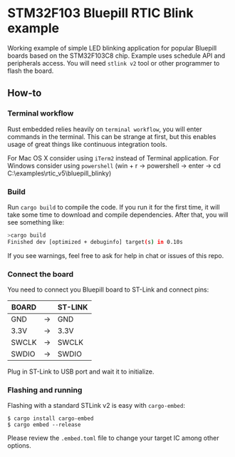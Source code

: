 # STM32F103 Bluepill RTIC Blink example

Working example of simple LED blinking application for popular Bluepill boards based on the STM32F103C8 chip.
Example uses schedule API and peripherals access. You will need `stlink v2` tool or other programmer to flash the board.

## How-to

### Terminal workflow

Rust embedded relies heavily on `terminal workflow`, you will enter commands in the terminal.
This can be strange at first, but this enables usage of great things like continuous integration tools.

For Mac OS X consider using `iTerm2` instead of Terminal application.
For Windows consider using `powershell` (win + r -> powershell -> enter -> cd C:\examples\rtic_v5\bluepill_blinky)

### Build

Run `cargo build` to compile the code. If you run it for the first time,
it will take some time to download and compile dependencies. After that, you will see something like:

```bash
>cargo build
Finished dev [optimized + debuginfo] target(s) in 0.10s
```

If you see warnings, feel free to ask for help in chat or issues of this repo.

### Connect the board

You need to connect you Bluepill board to ST-Link and connect pins:

| BOARD |    | ST-LINK |
|-------|----|---------|
| GND   | -> | GND     |
| 3.3V  | -> | 3.3V    |
| SWCLK | -> | SWCLK   |
| SWDIO | -> | SWDIO   |

Plug in ST-Link to USB port and wait it to initialize.

### Flashing and running

Flashing with a standard STLink v2 is easy with `cargo-embed`:

```shell
$ cargo install cargo-embed
$ cargo embed --release
```

Please review the `.embed.toml` file to change your target IC among other options.
